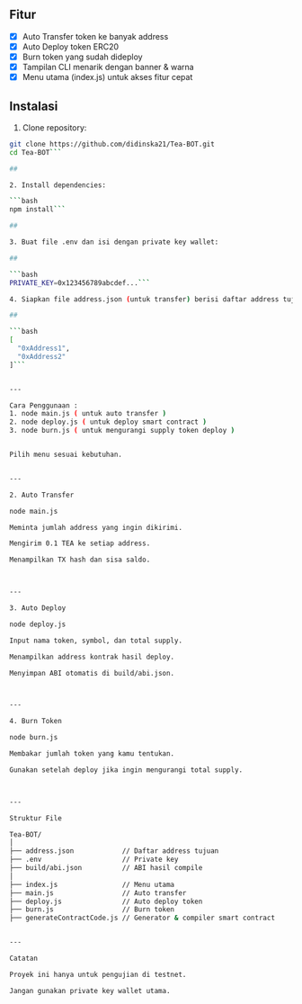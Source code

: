 ## Fitur
- [x] Auto Transfer token ke banyak address
- [x] Auto Deploy token ERC20
- [x] Burn token yang sudah dideploy
- [x] Tampilan CLI menarik dengan banner & warna
- [x] Menu utama (index.js) untuk akses fitur cepat

## Instalasi

1. Clone repository:
```bash
git clone https://github.com/didinska21/Tea-BOT.git
cd Tea-BOT```

##

2. Install dependencies:

```bash
npm install```

##

3. Buat file .env dan isi dengan private key wallet:

##

```bash
PRIVATE_KEY=0x123456789abcdef...```

4. Siapkan file address.json (untuk transfer) berisi daftar address tujuan dalam format:

##

```bash
[
  "0xAddress1",
  "0xAddress2"
]```


---

Cara Penggunaan :
1. node main.js ( untuk auto transfer )
2. node deploy.js ( untuk deploy smart contract )
3. node burn.js ( untuk mengurangi supply token deploy )


Pilih menu sesuai kebutuhan.


---

2. Auto Transfer

node main.js

Meminta jumlah address yang ingin dikirimi.

Mengirim 0.1 TEA ke setiap address.

Menampilkan TX hash dan sisa saldo.



---

3. Auto Deploy

node deploy.js

Input nama token, symbol, dan total supply.

Menampilkan address kontrak hasil deploy.

Menyimpan ABI otomatis di build/abi.json.



---

4. Burn Token

node burn.js

Membakar jumlah token yang kamu tentukan.

Gunakan setelah deploy jika ingin mengurangi total supply.



---

Struktur File

Tea-BOT/
│
├── address.json            // Daftar address tujuan
├── .env                    // Private key
├── build/abi.json          // ABI hasil compile
│
├── index.js                // Menu utama
├── main.js                 // Auto transfer
├── deploy.js               // Auto deploy token
├── burn.js                 // Burn token
├── generateContractCode.js // Generator & compiler smart contract


---

Catatan

Proyek ini hanya untuk pengujian di testnet.

Jangan gunakan private key wallet utama.
